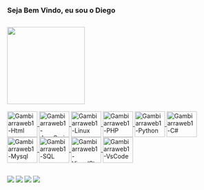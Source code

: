 ### Seja Bem Vindo, eu sou o Diego

##

##

<div>
  <a href="https://github.com/gambiarraweb1">
  <img align="center" height="180cm" src="https://github-readme-stats.vercel.app/api?username=Gambiarraweb1&show_icons=true&theme=dark&include_all_commits=true&count_private=true"/>
</div>
<div style="display: inline_block"><br>
  <img align="center" alt="Gambiarraweb1-Html" title="HTML" height="60" width="70" src="https://www.svgrepo.com/download/447394/html.svg">
  <img align="center" alt="Gambiarraweb1-JavaScript" title="JavaScript" height="60" width="70" src="https://www.svgrepo.com/download/510028/javascript-file.svg">
  <img align="center" alt="Gambiarraweb1-Linux" title="Linux" height="60" width="70" src="https://www.svgrepo.com/download/354004/linux-tux.svg">
  <img align="center" alt="Gambiarraweb1-PHP" title="PHP" height="60" width="70" src="https://www.svgrepo.com/download/452088/php.svg">
  <img align="center" alt="Gambiarraweb1-Python" title="Python" height="60" width="70" src="https://cdn.jsdelivr.net/gh/devicons/devicon/icons/python/python-original-wordmark.svg">
  <img align="center" alt="Gambiarraweb1-C#" title="C#" height="60" width="70" src="https://cdn.jsdelivr.net/gh/devicons/devicon/icons/csharp/csharp-original.svg">
  <img align="center" alt="Gambiarraweb1-Mysql" title="Mysql" height="60" width="70" src="https://www.svgrepo.com/download/473731/mysql.svg">
  <img align="center" alt="Gambiarraweb1-SQL" title="SQL" height="60" width="70" src="https://cdn.jsdelivr.net/gh/devicons/devicon/icons/microsoftsqlserver/microsoftsqlserver-plain-wordmark.svg">
  <img align="center" alt="Gambiarraweb1-VisualStudio" title="VisualStudio" height="60" width="70" src="https://cdn.jsdelivr.net/gh/devicons/devicon/icons/visualstudio/visualstudio-plain.svg">
  <img align="center" alt="Gambiarraweb1-VsCode" title="VsCode" height="60" width="70" src="https://cdn.jsdelivr.net/gh/devicons/devicon/icons/vscode/vscode-original.svg">
</div>
  
 ##
 
 <div>
   <a href="mailto:diegohot14@gmail.com" target="_blank"><img src="https://img.shields.io/badge/Gmail-D14836?style=for-the-badge&logo=gmail&logoColor=white" target="_blank"></a>
   <a href="https://www.linkedin.com/in/gambiarraweb1/" target="_blank"><img src="https://img.shields.io/badge/LinkedIn-0077B5?style=for-the-badge&logo=linkedin&logoColor=white" target="_blank"></a>
   <a href="https://www.instagram.com/Gambiarraweb1" target="_blank"><img src="https://img.shields.io/badge/Instagram-E4405F?style=for-the-badge&logo=instagram&logoColor=white" target="_blank"></a>
   <a href="https://www.discord.gg/gambiarraweb1#3295" target="_blank"><img src="https://img.shields.io/badge/Discord-7289DA?style=for-the-badge&logo=discord&logoColor=white" target="_blank"></a>
 
 </div>
